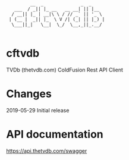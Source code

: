 ```
         __  _              _  _     
   ___  / _|| |_ __   __ __| || |__  
  / __|| |_ | __|\ \ / // _` || '_ \ 
 | (__ |  _|| |_  \ V /| (_| || |_) |
  \___||_|   \__|  \_/  \__,_||_.__/ 
                                     
```
# cftvdb
TVDb (thetvdb.com) ColdFusion Rest API Client

# Changes
2019-05-29 Initial release

# API documentation
https://api.thetvdb.com/swagger

